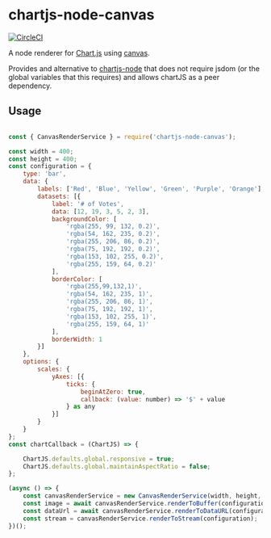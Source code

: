 # chartjs-node-canvas

[![CircleCI](https://circleci.com/gh/SeanSobey/ChartjsNodeCanvas.svg?style=svg)](https://circleci.com/gh/SeanSobey/ChartjsNodeCanvas)

A node renderer for [Chart.js](http://www.chartjs.org) using [canvas](https://github.com/Automattic/node-canva).

Provides and alternative to [chartjs-node](https://www.npmjs.com/package/chartjs-node) that does not require jsdom (or the global variables that this requires) and allows chartJS as a peer dependency.

## Usage

```js

const { CanvasRenderService } = require('chartjs-node-canvas');

const width = 400;
const height = 400;
const configuration = {
	type: 'bar',
	data: {
		labels: ['Red', 'Blue', 'Yellow', 'Green', 'Purple', 'Orange'],
		datasets: [{
			label: '# of Votes',
			data: [12, 19, 3, 5, 2, 3],
			backgroundColor: [
				'rgba(255, 99, 132, 0.2)',
				'rgba(54, 162, 235, 0.2)',
				'rgba(255, 206, 86, 0.2)',
				'rgba(75, 192, 192, 0.2)',
				'rgba(153, 102, 255, 0.2)',
				'rgba(255, 159, 64, 0.2)'
			],
			borderColor: [
				'rgba(255,99,132,1)',
				'rgba(54, 162, 235, 1)',
				'rgba(255, 206, 86, 1)',
				'rgba(75, 192, 192, 1)',
				'rgba(153, 102, 255, 1)',
				'rgba(255, 159, 64, 1)'
			],
			borderWidth: 1
		}]
	},
	options: {
		scales: {
			yAxes: [{
				ticks: {
					beginAtZero: true,
					callback: (value: number) => '$' + value
				} as any
			}]
		}
	}
};
const chartCallback = (ChartJS) => {

    ChartJS.defaults.global.responsive = true;
    ChartJS.defaults.global.maintainAspectRatio = false;
};

(async () => {
    const canvasRenderService = new CanvasRenderService(width, height, chartCallback);
    const image = await canvasRenderService.renderToBuffer(configuration);
    const dataUrl = await canvasRenderService.renderToDataURL(configuration);
    const stream = canvasRenderService.renderToStream(configuration);
})();
```